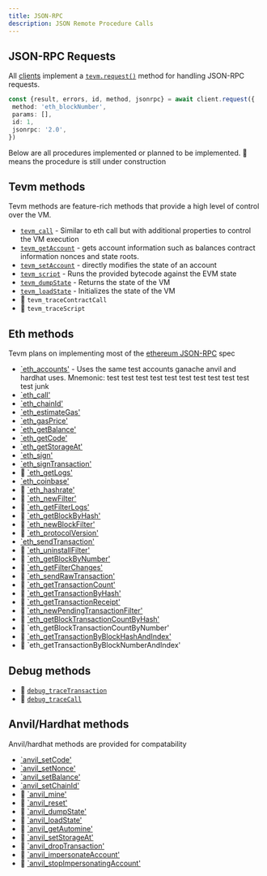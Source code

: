 ```yaml
---
title: JSON-RPC
description: JSON Remote Procedure Calls
---
```


## JSON-RPC Requests

All [clients](/learn/clients) implement a [`tevm.request()`](/reference/tevm/procedures-types/type-aliases/tevmjsonrpcrequesthandler) method for handling JSON-RPC requests.

```typescript
const {result, errors, id, method, jsonrpc} = await client.request({
 method: 'eth_blockNumber',
 params: [],
 id: 1,
 jsonrpc: '2.0',
})
```

Below are all procedures implemented or planned to be implemented. 🚧 means the procedure is still under construction

## Tevm methods

Tevm methods are feature-rich methods that provide a high level of control over the VM.

- [`tevm_call`](/reference/tevm/procedures-types/type-aliases/calljsonrpcprocedure) - Similar to eth call but with additional properties to control the VM execution
- [`tevm_getAccount`](/reference/tevm/procedures-types/type-aliases/getaccountjsonrpcprocedure) - gets account information such as balances contract information nonces and state roots.
- [`tevm_setAccount`](/reference/tevm/procedures-types/type-aliases/setaccountjsonrpcprocedure) - directly modifies the state of an account
- [`tevm_script`](/reference/tevm/procedures-types/type-aliases/scriptjsonrpcprocedure) - Runs the provided bytecode against the EVM state
- [`tevm_dumpState`](/reference/tevm/procedures-types/type-aliases/dumpstatejsonrpcprocedure) - Returns the state of the VM
- [`tevm_loadState`](/reference/tevm/procedures-types/type-aliases/loadstatejsonrpcprocedure) - Initializes the state of the VM
- 🚧 `tevm_traceContractCall`
- 🚧 `tevm_traceScript`

## Eth methods

Tevm plans on implementing most of the [ethereum JSON-RPC](https://ethereum.org/developers/docs/apis/json-rpc) spec

- [`eth_accounts'](/reference/tevm/procedures-types/type-aliases/ethaccountsjsonrpcprocedure) - Uses the same test accounts ganache anvil and hardhat uses. Mnemonic:          test test test test test test test test test test test junk
- [`eth_call'](/reference/tevm/procedures-types/type-aliases/ethcalljsonrpcprocedure)
- [`eth_chainId'](/reference/tevm/procedures-types/type-aliases/ethchainidjsonrpcprocedure)
- [`eth_estimateGas'](/reference/tevm/procedures-types/type-aliases/ethestimategasjsonrpcprocedure)
- [`eth_gasPrice'](/reference/tevm/procedures-types/type-aliases/ethgaspricejsonrpcprocedure)
- [`eth_getBalance'](/reference/tevm/procedures-types/type-aliases/ethgetbalancejsonrpcprocedure)
- [`eth_getCode'](/reference/tevm/procedures-types/type-aliases/ethgetcodejsonrpcprocedure)
- [`eth_getStorageAt'](/reference/tevm/procedures-types/type-aliases/ethgetcodejsonrpcprocedure)
- [`eth_sign'](/reference/tevm/procedures-types/type-aliases/ethsignjsonrpcprocedure)
- [`eth_signTransaction'](/reference/tevm/procedures-types/type-aliases/ethsigntransactionjsonrpcprocedure)
- 🚧 [`eth_getLogs'](/reference/tevm/procedures-types/type-aliases/ethgetlogsjsonrpcprocedure)
- [`eth_coinbase'](/reference/tevm/procedures-types/type-aliases/ethcoinbasejsonrpcprocedure)
- 🚧 [`eth_hashrate'](/reference/tevm/procedures-types/type-aliases/ethhashratejsonrpcprocedure)
- 🚧 [`eth_newFilter'](/reference/tevm/procedures-types/type-aliases/ethnewfilterjsonrpcprocedure)
- 🚧 [`eth_getFilterLogs'](/reference/tevm/procedures-types/type-aliases/ethgetfilterlogsjsonrpcprocedure)
- 🚧 [`eth_getBlockByHash'](/reference/tevm/procedures-types/type-aliases/ethgetblockbyhashjsonrpcprocedure)
- 🚧 [`eth_newBlockFilter'](/reference/tevm/procedures-types/type-aliases/ethnewblockfilterjsonrpcprocedure)
- 🚧 [`eth_protocolVersion'](/reference/tevm/procedures-types/type-aliases/ethprotocolversionjsonrpcprocedure)
- [`eth_sendTransaction'](/reference/tevm/procedures-types/type-aliases/ethsendtransactionjsonrpcprocedure)
- 🚧 [`eth_uninstallFilter'](/reference/tevm/procedures-types/type-aliases/ethuninstallfilterjsonrpcprocedure)
- 🚧 [`eth_getBlockByNumber'](/reference/tevm/procedures-types/type-aliases/ethgetblockbynumberjsonrpcprocedure)
- 🚧 [`eth_getFilterChanges'](/reference/tevm/procedures-types/type-aliases/ethgetfilterchangesjsonrpcprocedure)
- 🚧 [`eth_sendRawTransaction'](/reference/tevm/procedures-types/type-aliases/ethsendrawtransactionjsonrpcprocedure)
- 🚧 [`eth_getTransactionCount'](/reference/tevm/procedures-types/type-aliases/ethgettransactioncountjsonrpcprocedure)
- 🚧 [`eth_getTransactionByHash'](/reference/tevm/procedures-types/type-aliases/ethgettransactionbyhashjsonrpcprocedure)
- 🚧 [`eth_getTransactionReceipt'](/reference/tevm/procedures-types/type-aliases/ethgettransactionreceiptjsonrpcprocedure)
- 🚧 [`eth_newPendingTransactionFilter'](/reference/tevm/procedures-types/type-aliases/ethnewpendingtransactionfilterjsonrpcresponse)
- 🚧 [`eth_getBlockTransactionCountByHash'](/reference/tevm/procedures-types/type-aliases/ethgetblocktransactioncountbyhashjsonrpcprocedure)
- 🚧 `eth_getBlockTransactionCountByNumber'
- 🚧 [`eth_getTransactionByBlockHashAndIndex'](/reference/tevm/procedures-types/type-aliases/ethgettransactionbyblockhashandindexjsonrpcprocedure)
- 🚧 `eth_getTransactionByBlockNumberAndIndex'

## Debug methods

- 🚧 [`debug_traceTransaction`](/reference/tevm/procedures-types/type-aliases/debugtracetransactionprocedure)
- 🚧 [`debug_traceCall`](/reference/tevm/procedures-types/type-aliases/debugtracecallprocedure)

## Anvil/Hardhat methods

Anvil/hardhat methods are provided for compatability

- [`anvil_setCode'](/reference/tevm/procedures-types/type-aliases/anvilsetcodeprocedure)
- [`anvil_setNonce'](/reference/tevm/procedures-types/type-aliases/anvilsetnonceprocedure)
- [`anvil_setBalance'](/reference/tevm/procedures-types/type-aliases/anvilsetbalanceprocedure)
- [`anvil_setChainId'](/reference/tevm/procedures-types/type-aliases/anvilsetchainidprocedure)
- 🚧 [`anvil_mine'](/reference/tevm/procedures-types/type-aliases/anvilmineprocedure)
- 🚧 [`anvil_reset'](/reference/tevm/procedures-types/type-aliases/anvilresetprocedure)
- 🚧 [`anvil_dumpState'](/reference/tevm/procedures-types/type-aliases/anvildumpstateprocedure)
- 🚧 [`anvil_loadState'](/reference/tevm/procedures-types/type-aliases/anvilloadstateprocedure)
- 🚧 [`anvil_getAutomine'](/reference/tevm/procedures-types/type-aliases/anvilgetautomineprocedure)
- 🚧 [`anvil_setStorageAt'](/reference/tevm/procedures-types/type-aliases/anvilsetstorageatprocedure)
- 🚧 [`anvil_dropTransaction'](/reference/tevm/procedures-types/type-aliases/anvildroptransactionprocedure)
- 🚧 [`anvil_impersonateAccount'](/reference/tevm/procedures-types/type-aliases/anvilimpersonateaccountprocedure)
- 🚧 [`anvil_stopImpersonatingAccount'](/reference/tevm/procedures-types/type-aliases/anvilstopimpersonatingaccountprocedure)
